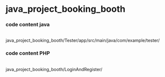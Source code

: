 # java_project_booking_booth

 <h3>code content java</h3><br>
java_project_booking_booth/Tester/app/src/main/java/com/example/tester/ <br>
<h3>code content PHP</h3><br>
java_project_booking_booth/LoginAndRegister/
